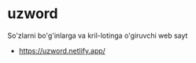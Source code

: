 # uzword
So'zlarni bo'g'inlarga va kril-lotinga o'giruvchi web sayt<br>
- https://uzword.netlify.app/
